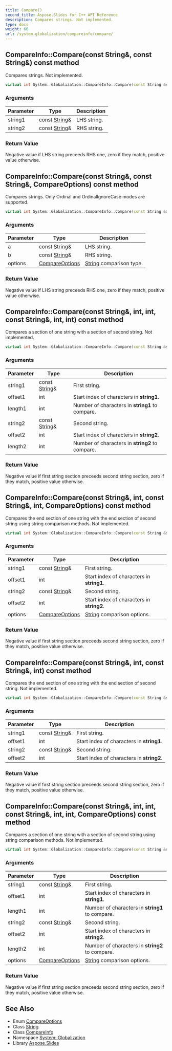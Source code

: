 ```yaml
---
title: Compare()
second_title: Aspose.Slides for C++ API Reference
description: Compares strings. Not implemented.
type: docs
weight: 66
url: /system.globalization/compareinfo/compare/
---
```

## CompareInfo::Compare(const String\&, const String\&) const method


Compares strings. Not implemented.

```cpp
virtual int System::Globalization::CompareInfo::Compare(const String &string1, const String &string2) const
```


### Arguments

| Parameter | Type | Description |
| --- | --- | --- |
| string1 | const [String](../../../system/string/)\& | LHS string. |
| string2 | const [String](../../../system/string/)\& | RHS string. |

### Return Value

Negative value if LHS string preceeds RHS one, zero if they match, positive value otherwise.

## CompareInfo::Compare(const String\&, const String\&, CompareOptions) const method


Compares strings. Only Ordinal and OrdinalIgnoreCase modes are supported.

```cpp
virtual int System::Globalization::CompareInfo::Compare(const String &a, const String &b, CompareOptions options) const
```


### Arguments

| Parameter | Type | Description |
| --- | --- | --- |
| a | const [String](../../../system/string/)\& | LHS string. |
| b | const [String](../../../system/string/)\& | RHS string. |
| options | [CompareOptions](../../compareoptions/) | [String](../../../system/string/) comparison type. |

### Return Value

Negative value if LHS string preceeds RHS one, zero if they match, positive value otherwise.

## CompareInfo::Compare(const String\&, int, int, const String\&, int, int) const method


Compares a section of one string with a section of second string. Not implemented.

```cpp
virtual int System::Globalization::CompareInfo::Compare(const String &string1, int offset1, int length1, const String &string2, int offset2, int length2) const
```


### Arguments

| Parameter | Type | Description |
| --- | --- | --- |
| string1 | const [String](../../../system/string/)\& | First string. |
| offset1 | int | Start index of characters in **string1**. |
| length1 | int | Number of characters in **string1** to compare. |
| string2 | const [String](../../../system/string/)\& | Second string. |
| offset2 | int | Start index of characters in **string2**. |
| length2 | int | Number of characters in **string2** to compare. |

### Return Value

Negative value if first string section preceeds second string section, zero if they match, positive value otherwise.

## CompareInfo::Compare(const String\&, int, const String\&, int, CompareOptions) const method


Compares the end section of one string with the end section of second string using string comparison methods. Not implemented.

```cpp
virtual int System::Globalization::CompareInfo::Compare(const String &string1, int offset1, const String &string2, int offset2, CompareOptions options) const
```


### Arguments

| Parameter | Type | Description |
| --- | --- | --- |
| string1 | const [String](../../../system/string/)\& | First string. |
| offset1 | int | Start index of characters in **string1**. |
| string2 | const [String](../../../system/string/)\& | Second string. |
| offset2 | int | Start index of characters in **string2**. |
| options | [CompareOptions](../../compareoptions/) | [String](../../../system/string/) comparison options. |

### Return Value

Negative value if first string section preceeds second string section, zero if they match, positive value otherwise.

## CompareInfo::Compare(const String\&, int, const String\&, int) const method


Compares the end section of one string with the end section of second string. Not implemented.

```cpp
virtual int System::Globalization::CompareInfo::Compare(const String &string1, int offset1, const String &string2, int offset2) const
```


### Arguments

| Parameter | Type | Description |
| --- | --- | --- |
| string1 | const [String](../../../system/string/)\& | First string. |
| offset1 | int | Start index of characters in **string1**. |
| string2 | const [String](../../../system/string/)\& | Second string. |
| offset2 | int | Start index of characters in **string2**. |

### Return Value

Negative value if first string section preceeds second string section, zero if they match, positive value otherwise.

## CompareInfo::Compare(const String\&, int, int, const String\&, int, int, CompareOptions) const method


Compares a section of one string with a section of second string using string comparison methods. Not implemented.

```cpp
virtual int System::Globalization::CompareInfo::Compare(const String &string1, int offset1, int length1, const String &string2, int offset2, int length2, CompareOptions options) const
```


### Arguments

| Parameter | Type | Description |
| --- | --- | --- |
| string1 | const [String](../../../system/string/)\& | First string. |
| offset1 | int | Start index of characters in **string1**. |
| length1 | int | Number of characters in **string1** to compare. |
| string2 | const [String](../../../system/string/)\& | Second string. |
| offset2 | int | Start index of characters in **string2**. |
| length2 | int | Number of characters in **string2** to compare. |
| options | [CompareOptions](../../compareoptions/) | [String](../../../system/string/) comparison options. |

### Return Value

Negative value if first string section preceeds second string section, zero if they match, positive value otherwise.

## See Also

* Enum [CompareOptions](../../compareoptions/)
* Class [String](../../../system/string/)
* Class [CompareInfo](../)
* Namespace [System::Globalization](../../)
* Library [Aspose.Slides](../../../)